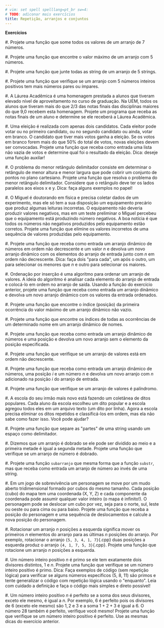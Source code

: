 ```yaml
---
# vim: set spell spelllang=pt_br sw=4:
# TODO: adiconar mais exercícios
title: Repetição, arranjos e conjuntos
---
```



**Exercícios**

#. Projete uma função que some todos os valores de um arranjo de 7 números.

#. Projete uma função que encontre o valor máximo de um arranjo com 5 números.

#. Projete uma função que junte todas as string de um arranjo de 5 strings.

#. Projete uma função que verifique se um arranjo com 5 números inteiros positivos tem mais números pares ou ímpares.

#. A Láurea Acadêmica é uma homenagem prestada a alunos que tiveram elevado nível de aproveitamento no curso de graduação. Na UEM, todos os alunos que tiveram mais do que 2/3 das notas finais das disciplinas maiores do que 9,0 recebem esta homenagem. Projete um programa que receba as notas finais de um aluno e determine se ele receberá a Láurea Acadêmica.

#. Uma eleição é realizada com apenas dois candidatos. Cada eleitor pode votar ou no primeiro candidato, ou no segundo candidato ou ainda, votar em branco. O candidato que tiver mais votos ganha a eleição. Se os votos em branco forem mais do que 50% do total de votos, novas eleições devem ser convocadas. Projete uma função que receba como entrada uma lista não vazia de votos e determine qual foi o resultado da eleição. Dica: deseje uma função auxilar!

#. O problema do menor retângulo delimitador consiste em determinar o retângulo de menor altura e menor largura que pode cobrir um conjunto de pontos no plano cartesiano. Projete uma função que resolva o problema do menor retângulo delimitador. Considere que o retângulo deve ter os lados paralelos aos eixos x e y. Dica: faça alguns exemplos no papel!

#. O Miguel é doutorando em física e precisa coletar dados de um experimento, mas ele só tem a sua disposição um equipamento precário que produz algumas leituras incorretas. O equipamento não deveria produzir valores negativos, mas em um teste preliminar o Miguel percebeu que o equipamento está produzindo número negativos. A boa notícia é que todos os números não negativos produzidos pelo equipamento estão corretos. Projete uma função que elimine os valores incorretos de uma sequência de valores produzidas pelo equipamento.

#. Projete uma função que receba como entrada um arranjo dinâmico de números em ordem não decrescente e um valor $n$ e devolva um novo arranjo dinâmico com os elementos do arranjo de entrada junto com $n$ em ordem não decrescente. Dica: faça dois "para cada", um após o outro, um para selecionar os menores que $n$ e outro para selecionar os maiores.

#. Ordenação por inserção é uma algoritmo para ordenar um arranjo de valores. A ideia do algoritmo é analisar cada elemento do arranjo de entrada e colocá-lo em ordem no arranjo de saída. Usando a função do exercício anterior, projete uma função que receba como entrada um arranjo dinâmico e devolva um novo arranjo dinâmico com os valores da entrada ordenados.

#. Projete uma função que encontre o índice (posição) da primeira ocorrência do valor máximo de um arranjo dinâmico não vazio.

#. Projete uma função que encontre os índices de todas as ocorrências de um determinado nome em um arranjo dinâmico de nomes.

#. Projete uma função que receba como entrada um arranjo dinâmico de números e uma posição e devolva um novo arranjo sem o elemento da posição especificada.

#. Projete uma função que verifique se um arranjo de valores está em ordem não decrescente.

#. Projete uma função que receba como entrada um arranjo dinâmico de números, uma posição $i$ e um número $n$ e devolva um novo arranjo com $n$ adicionado na posição $i$ do arranjo de entrada.

#. Projete uma função que verifique se um arranjo de valores é palíndromo.

#. A escola do seu irmão mais novo está fazendo um coletânea de ditos populares. Cada aluno da escola escolheu um dito popular e a escola agregou todos eles em um arquivo texto (um dito por linha). Agora a escola precisa eliminar os ditos repetidos e classificá-los em ordem, mas ela não sabe como fazer isso. Você pode ajudar?

#. Projete uma função que separe as "partes" de uma string usando um espaço como delimitador.

#. Dizemos que um arranjo é dobrado se ele pode ser dividido ao meio e a primeira metade é igual a segunda metade. Projete uma função que verifique se um arranjo de número é dobrado.

#. Projete uma função `subarranjo` que mesma forma que a função `substr`, mas que receba como entrada um arranjo de número ao invés de uma string.

#. Em um jogo de sobrevivência um personagem se move por um mudo aberto tridimensional formado por cubos do mesmo tamanho. Cada posição (cubo) do mapa tem uma coordenada (X, Y, Z) e cada componente da coordenada pode assumir qualquer valor inteiro (o mapa é infinito!). O personagem pode se deslocar um cubo por vez, seja para o norte, sul, leste ou oeste ou para cima ou para baixo. Projete uma função que receba a posição do personagem e uma sequência de deslocamentos e calcule a nova posição do personagem.

#. Rotacionar um arranjo $n$ posições a esquerda significa mover os primeiros $n$ elementos do arranjo para as últimas $n$ posições do arranjo. Por exemplo, rotacionar o arranjo `{5, 3, 4, 1, 7}`{.cpp} duas posições a esquerda produz o arranjo `{4, 1, 7, 5, 3}`{.cpp}.  Projete uma função que rotacione um arranjo $n$ posições a esquerda.

#. Um número inteiro positivo $n$ é primo se ele tem exatamente dois divisores distintos, $1$ e $n$. Projete uma função que verifique se um número inteiro positivo é primo. Dica: Faça exemplos de código (sem repetição lógica) para verificar se alguns números específicos (5, 8, 11) são primos e tente generalizar o código com repetição lógica usando o "enquanto". Leia com cuidado a definição e faça o código mais simples e direto possível!

#. Um número inteiro positivo $n$ é perfeito se a soma dos seus divisores, exceto ele mesmo, é igual a $n$. Por exemplo, $6$ é perfeito pois os divisores de $6$ (exceto ele mesmo) são $1, 2$ e $3$ e a soma $1 + 2 + 3$ é igual a $6$. O número $28$ também é perfeito, verifique você mesmo! Projete uma função que verifique se um número inteiro positivo é perfeito. Use as mesmas dicas do exercício anterior.

<!--
#. Ordenação por seleção é outro algoritmo para ordenar um arranjo de valores.  A ideia do algoritmo é encontrar o menor valor do arranjo de entrada, remover  este valor do arranjo e em seguida inserir este valor no arranjo de saída. Baseado nesta descrição, projete uma função que receba como entrada um arranjo de números e devolva um novo arranjo com os valores de entrada ordenados. Utilize as funções dos dois exercícios anteriores para fazer a implementação!
-->

